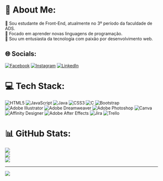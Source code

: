 # 💫 About Me:
🔭 Sou estudante de Front-End, atualmente no 3º período da faculdade de ADS.<br>🤝 Focado em aprender novas linguagens de programação.<br>🌱 Sou um entusiasta da tecnologia com paixão por desenvolvimento web.<br>


## 🌐 Socials:
[![Facebook](https://img.shields.io/badge/Facebook-%231877F2.svg?logo=Facebook&logoColor=white)](https://facebook.com/KennedySales) [![Instagram](https://img.shields.io/badge/Instagram-%23E4405F.svg?logo=Instagram&logoColor=white)](https://instagram.com/kennedysales) [![LinkedIn](https://img.shields.io/badge/LinkedIn-%230077B5.svg?logo=linkedin&logoColor=white)](https://linkedin.com/in/KennedySales) 

# 💻 Tech Stack:
![HTML5](https://img.shields.io/badge/html5-%23E34F26.svg?style=flat&logo=html5&logoColor=white) ![JavaScript](https://img.shields.io/badge/javascript-%23323330.svg?style=flat&logo=javascript&logoColor=%23F7DF1E) ![Java](https://img.shields.io/badge/java-%23ED8B00.svg?style=flat&logo=openjdk&logoColor=white) ![CSS3](https://img.shields.io/badge/css3-%231572B6.svg?style=flat&logo=css3&logoColor=white) ![C](https://img.shields.io/badge/c-%2300599C.svg?style=flat&logo=c&logoColor=white) ![Bootstrap](https://img.shields.io/badge/bootstrap-%238511FA.svg?style=flat&logo=bootstrap&logoColor=white) ![Adobe Illustrator](https://img.shields.io/badge/adobe%20illustrator-%23FF9A00.svg?style=flat&logo=adobe%20illustrator&logoColor=white) ![Adobe Dreamweaver](https://img.shields.io/badge/Adobe%20Dreamweaver-FF61F6.svg?style=flat&logo=Adobe%20Dreamweaver&logoColor=white) ![Adobe Photoshop](https://img.shields.io/badge/adobe%20photoshop-%2331A8FF.svg?style=flat&logo=adobe%20photoshop&logoColor=white) ![Canva](https://img.shields.io/badge/Canva-%2300C4CC.svg?style=flat&logo=Canva&logoColor=white) ![Affinity Designer](https://img.shields.io/badge/affinity%20designer-%231B72BE.svg?style=flat&logo=affinity-designer&logoColor=white) ![Adobe After Effects](https://img.shields.io/badge/Adobe%20After%20Effects-9999FF.svg?style=flat&logo=Adobe%20After%20Effects&logoColor=white) ![Jira](https://img.shields.io/badge/jira-%230A0FFF.svg?style=flat&logo=jira&logoColor=white) ![Trello](https://img.shields.io/badge/Trello-%23026AA7.svg?style=flat&logo=Trello&logoColor=white)
# 📊 GitHub Stats:
![](https://github-readme-stats.vercel.app/api?username=KennedySales&theme=merko&hide_border=false&include_all_commits=false&count_private=false)<br/>
![](https://github-readme-streak-stats.herokuapp.com/?user=KennedySales&theme=merko&hide_border=false)<br/>
![](https://github-readme-stats.vercel.app/api/top-langs/?username=KennedySales&theme=merko&hide_border=false&include_all_commits=false&count_private=false&layout=compact)

---
[![](https://visitcount.itsvg.in/api?id=KennedySales&icon=9&color=8)](https://visitcount.itsvg.in)

<!-- Proudly created with GPRM ( https://gprm.itsvg.in ) -->
